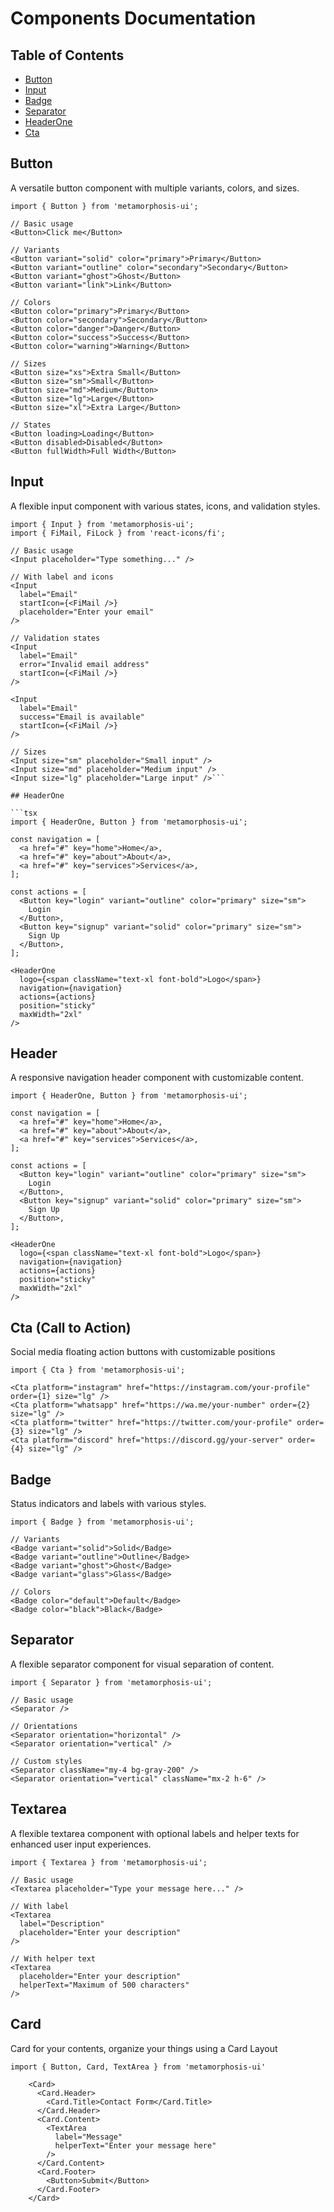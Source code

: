 # Components Documentation

## Table of Contents

- [Button](#button)
- [Input](#input)
- [Badge](#badge)
- [Separator](#separator)
- [HeaderOne](#headerone)
- [Cta](#cta)

## Button

A versatile button component with multiple variants, colors, and sizes.

```tsx
import { Button } from 'metamorphosis-ui';

// Basic usage
<Button>Click me</Button>

// Variants
<Button variant="solid" color="primary">Primary</Button>
<Button variant="outline" color="secondary">Secondary</Button>
<Button variant="ghost">Ghost</Button>
<Button variant="link">Link</Button>

// Colors
<Button color="primary">Primary</Button>
<Button color="secondary">Secondary</Button>
<Button color="danger">Danger</Button>
<Button color="success">Success</Button>
<Button color="warning">Warning</Button>

// Sizes
<Button size="xs">Extra Small</Button>
<Button size="sm">Small</Button>
<Button size="md">Medium</Button>
<Button size="lg">Large</Button>
<Button size="xl">Extra Large</Button>

// States
<Button loading>Loading</Button>
<Button disabled>Disabled</Button>
<Button fullWidth>Full Width</Button>
```

## Input

A flexible input component with various states, icons, and validation styles.

```tsx
import { Input } from 'metamorphosis-ui';
import { FiMail, FiLock } from 'react-icons/fi';

// Basic usage
<Input placeholder="Type something..." />

// With label and icons
<Input 
  label="Email"
  startIcon={<FiMail />}
  placeholder="Enter your email"
/>

// Validation states
<Input 
  label="Email"
  error="Invalid email address"
  startIcon={<FiMail />}
/>

<Input 
  label="Email"
  success="Email is available"
  startIcon={<FiMail />}
/>

// Sizes
<Input size="sm" placeholder="Small input" />
<Input size="md" placeholder="Medium input" />
<Input size="lg" placeholder="Large input" />```

## HeaderOne

```tsx 
import { HeaderOne, Button } from 'metamorphosis-ui';

const navigation = [
  <a href="#" key="home">Home</a>,
  <a href="#" key="about">About</a>,
  <a href="#" key="services">Services</a>,
];

const actions = [
  <Button key="login" variant="outline" color="primary" size="sm">
    Login
  </Button>,
  <Button key="signup" variant="solid" color="primary" size="sm">
    Sign Up
  </Button>,
];

<HeaderOne
  logo={<span className="text-xl font-bold">Logo</span>}
  navigation={navigation}
  actions={actions}
  position="sticky"
  maxWidth="2xl"
/>
```

## Header

A responsive navigation header component with customizable content.

```tsx
import { HeaderOne, Button } from 'metamorphosis-ui';

const navigation = [
  <a href="#" key="home">Home</a>,
  <a href="#" key="about">About</a>,
  <a href="#" key="services">Services</a>,
];

const actions = [
  <Button key="login" variant="outline" color="primary" size="sm">
    Login
  </Button>,
  <Button key="signup" variant="solid" color="primary" size="sm">
    Sign Up
  </Button>,
];

<HeaderOne
  logo={<span className="text-xl font-bold">Logo</span>}
  navigation={navigation}
  actions={actions}
  position="sticky"
  maxWidth="2xl"
/>
```

## Cta (Call to Action)

Social media floating action buttons with customizable positions

```tsx
import { Cta } from 'metamorphosis-ui';

<Cta platform="instagram" href="https://instagram.com/your-profile" order={1} size="lg" />
<Cta platform="whatsapp" href="https://wa.me/your-number" order={2} size="lg" />
<Cta platform="twitter" href="https://twitter.com/your-profile" order={3} size="lg" />
<Cta platform="discord" href="https://discord.gg/your-server" order={4} size="lg" />
```

## Badge

Status indicators and labels with various styles.

```tsx
import { Badge } from 'metamorphosis-ui';

// Variants
<Badge variant="solid">Solid</Badge>
<Badge variant="outline">Outline</Badge>
<Badge variant="ghost">Ghost</Badge>
<Badge variant="glass">Glass</Badge>

// Colors
<Badge color="default">Default</Badge>
<Badge color="black">Black</Badge>
```

## Separator

A flexible separator component for visual separation of content.

```tsx
import { Separator } from 'metamorphosis-ui';

// Basic usage
<Separator />

// Orientations
<Separator orientation="horizontal" />
<Separator orientation="vertical" />

// Custom styles
<Separator className="my-4 bg-gray-200" />
<Separator orientation="vertical" className="mx-2 h-6" />
```

## Textarea

A flexible textarea component with optional labels and helper texts for enhanced user input experiences.

```tsx
import { Textarea } from 'metamorphosis-ui';

// Basic usage
<Textarea placeholder="Type your message here..." />

// With label
<Textarea 
  label="Description" 
  placeholder="Enter your description" 
/>

// With helper text
<Textarea 
  placeholder="Enter your description" 
  helperText="Maximum of 500 characters" 
/>
```

## Card

Card for your contents, organize your things using a Card Layout

```tsx
import { Button, Card, TextArea } from 'metamorphosis-ui'

    <Card>
      <Card.Header>
        <Card.Title>Contact Form</Card.Title>
      </Card.Header>
      <Card.Content>
        <TextArea 
          label="Message"
          helperText="Enter your message here"
        />
      </Card.Content>
      <Card.Footer>
        <Button>Submit</Button>
      </Card.Footer>
    </Card>
```